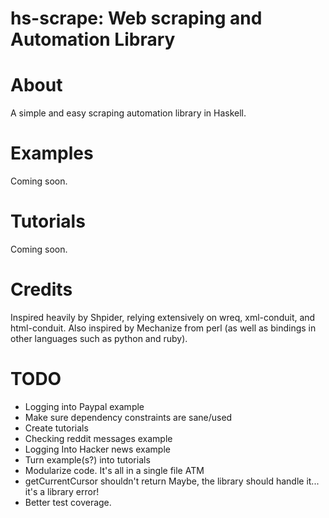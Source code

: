 # hs-scrape: Web scraping and Automation Library

# About
A simple and easy scraping automation library in Haskell.

# Examples
Coming soon.

# Tutorials
Coming soon.

# Credits
Inspired heavily by Shpider, relying extensively on wreq, xml-conduit, and html-conduit. Also inspired by Mechanize from perl (as well as bindings in other languages such as python and ruby).

# TODO
- Logging into Paypal example
- Make sure dependency constraints are sane/used
- Create tutorials
- Checking reddit messages example
- Logging Into Hacker news example
- Turn example(s?) into tutorials
- Modularize code. It's all in a single file ATM
- getCurrentCursor shouldn't return Maybe, the library should handle it... it's a library error!
- Better test coverage.
